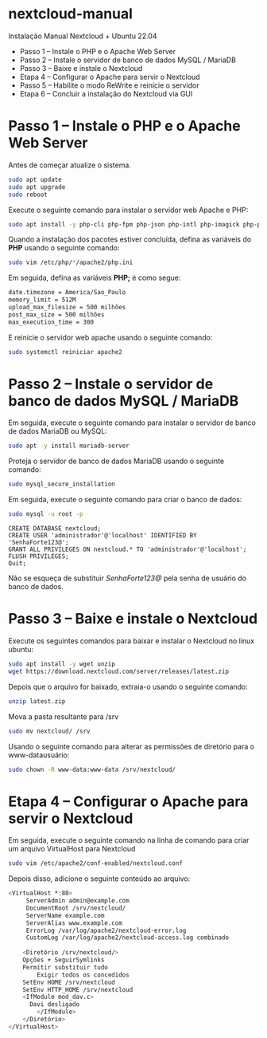 # nextcloud-manual
Instalação Manual Nextcloud + Ubuntu 22.04

- Passo 1 – Instale o PHP e o Apache Web Server
- Passo 2 – Instale o servidor de banco de dados MySQL / MariaDB
- Passo 3 – Baixe e instale o Nextcloud
- Etapa 4 – Configurar o Apache para servir o Nextcloud
- Passo 5 – Habilite o modo ReWrite e reinicie o servidor
- Etapa 6 – Concluir a instalação do Nextcloud via GUI

# Passo 1 – Instale o PHP e o Apache Web Server

Antes de começar atualize o sistema.
```bash
sudo apt update
sudo apt upgrade
sudo reboot
```
Execute o seguinte comando para instalar o servidor web Apache e PHP:
```bash
sudo apt install -y php-cli php-fpm php-json php-intl php-imagick php-pdo php-mysql php-zip php-gd php-mbstring php-curl php-xml php-pear php-bcmath apache2 libapache2- mod-php php-gmp
```
Quando a instalação dos pacotes estiver concluída, defina as variáveis do **PHP** usando o seguinte comando:
```bash
sudo vim /etc/php/*/apache2/php.ini
```
Em seguida, defina as variáveis **PHP;** é como segue:
```bash
date.timezone = America/Sao_Paulo
memory_limit = 512M
upload_max_filesize = 500 milhões
post_max_size = 500 milhões
max_execution_time = 300
```
E reinicie o servidor web apache usando o seguinte comando:
```bash
sudo systemctl reiniciar apache2
```
# Passo 2 – Instale o servidor de banco de dados MySQL / MariaDB
Em seguida, execute o seguinte comando para instalar o servidor de banco de dados MariaDB ou MySQL:
```bash
sudo apt -y install mariadb-server
```
Proteja o servidor de banco de dados MariaDB usando o seguinte comando:
```bash
sudo mysql_secure_installation
```
Em seguida, execute o seguinte comando para criar o banco de dados:
```bash
sudo mysql -u root -p
```
```mysql
CREATE DATABASE nextcloud;
CREATE USER 'administrador'@'localhost' IDENTIFIED BY 'SenhaForte123@';
GRANT ALL PRIVILEGES ON nextcloud.* TO 'administrador'@'localhost';
FLUSH PRIVILEGES;
Quit;
```
Não se esqueça de substituir *SenhaForte123@* pela senha de usuário do banco de dados.
# Passo 3 – Baixe e instale o Nextcloud
Execute os seguintes comandos para baixar e instalar o Nextcloud no linux ubuntu:
```bash
sudo apt install -y wget unzip
wget https://download.nextcloud.com/server/releases/latest.zip
```
Depois que o arquivo for baixado, extraia-o usando o seguinte comando:
```bash
unzip latest.zip
```
Mova a pasta resultante para /srv
```bash
sudo mv nextcloud/ /srv
```
Usando o seguinte comando para alterar as permissões de diretório para o  www-datausuário:
```bash
sudo chown -R www-data:www-data /srv/nextcloud/
```
# Etapa 4 – Configurar o Apache para servir o Nextcloud
Em seguida, execute o seguinte comando na linha de comando para criar um arquivo VirtualHost para Nextcloud
```bash
sudo vim /etc/apache2/conf-enabled/nextcloud.conf
```
Depois disso, adicione o seguinte conteúdo ao arquivo:
```bash
<VirtualHost *:80>
     ServerAdmin admin@example.com
     DocumentRoot /srv/nextcloud/
     ServerName example.com
     ServerAlias www.example.com
     ErrorLog /var/log/apache2/nextcloud-error.log
     CustomLog /var/log/apache2/nextcloud-access.log combinado
 
    <Diretório /srv/nextcloud/>
	Opções + SeguirSymlinks
	Permitir substituir tudo
        Exigir todos os concedidos
 	SetEnv HOME /srv/nextcloud
 	SetEnv HTTP_HOME /srv/nextcloud
 	<IfModule mod_dav.c>
  	  Davi desligado
        </IfModule>
    </Diretório>
</VirtualHost>
```
